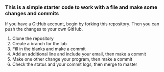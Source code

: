 ### This is a simple starter code to work with a file and make some changes and commits

If you have a GitHub account, begin by forking this repository. Then you can push the changes to your own GitHub.

1. Clone the repository
2. Create a branch for the lab
3. Fill in the blanks and make a commit
4. Add an additional line and include your email, then make a commit
5. Make one other change your program, then make a commit
6. Check the status and your commit logs, then merge to master
